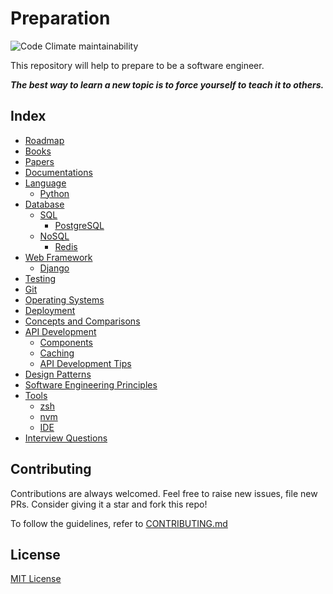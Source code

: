 # Preparation
![Code Climate maintainability](https://img.shields.io/codeclimate/maintainability/rkshaon/software-engineering-preparation)


This repository will help to prepare to be a software engineer.

***The best way to learn a new topic is to force yourself to teach it to others.***
<!-- 
## Guideline
To see complete study guideline, click [here](./GUIDELINE.md) 
-->

## Index
- [Roadmap](./Roadmap/README.md)
- [Books](./Books/README.md)
- [Papers](./Papers/README.md)
- [Documentations](./Documentations/README.md)
- [Language](./Languages/README.md)
    - [Python](./Languages/Python/README.md)
- [Database](./Database/README.md)
    - [SQL](./Database/SQL/README.md)
        - [PostgreSQL](./Database/SQL/PostgreSQL/README.md)
    - [NoSQL](./Database/NoSQL/README.md)
        - [Redis](./Database/NoSQL/Redis/README.md)
- [Web Framework](./WebFramework/README.md)
    - [Django](./WebFramework/Django/README.md)
- [Testing](./Testing/README.md)
- [Git](./git/README.md)
- [Operating Systems](./OperatingSystem/README.md)
- [Deployment](./Deployment/README.md)
- [Concepts and Comparisons](./ConceptsAndComparisons/README.md)
- [API Development](./API/README.md)
    - [Components](./API/components/README.md)
    - [Caching](./API/Caching/README.md)
    - [API Development Tips](./API/tips/README.md)
- [Design Patterns](./DesignPatterns/README.md)
- [Software Engineering Principles](./SoftwareEngineeringPrinciples/README.md)
- [Tools](./Tools/README.md)
    - [zsh](./Tools/zsh/README.md)
    - [nvm](./Tools/nvm/README.md)
    - [IDE](./Tools/IDEorEditor/README.md)
- [Interview Questions](./InterviewPreparations/README.md)

## Contributing
Contributions are always welcomed. Feel free to raise new issues, file new PRs. Consider giving it a star and fork this repo!

To follow the guidelines, refer to [CONTRIBUTING.md](./CONTRIBUTING.md)

## License
[MIT License](./LICENSE)
